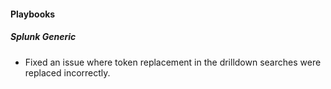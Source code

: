 
#### Playbooks

##### Splunk Generic

- Fixed an issue where token replacement in the drilldown searches were replaced incorrectly.
